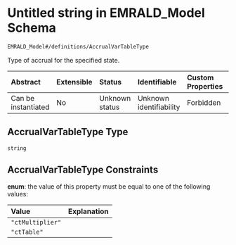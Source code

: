 # Untitled string in EMRALD\_Model Schema

```txt
EMRALD_Model#/definitions/AccrualVarTableType
```

Type of accrual for the specified state.

| Abstract            | Extensible | Status         | Identifiable            | Custom Properties | Additional Properties | Access Restrictions | Defined In                                                                                          |
| :------------------ | :--------- | :------------- | :---------------------- | :---------------- | :-------------------- | :------------------ | :-------------------------------------------------------------------------------------------------- |
| Can be instantiated | No         | Unknown status | Unknown identifiability | Forbidden         | Allowed               | none                | [EMRALD\_JsonSchemaV3\_0.json\*](../../../../out/EMRALD_JsonSchemaV3_0.json "open original schema") |

## AccrualVarTableType Type

`string`

## AccrualVarTableType Constraints

**enum**: the value of this property must be equal to one of the following values:

| Value            | Explanation |
| :--------------- | :---------- |
| `"ctMultiplier"` |             |
| `"ctTable"`      |             |

